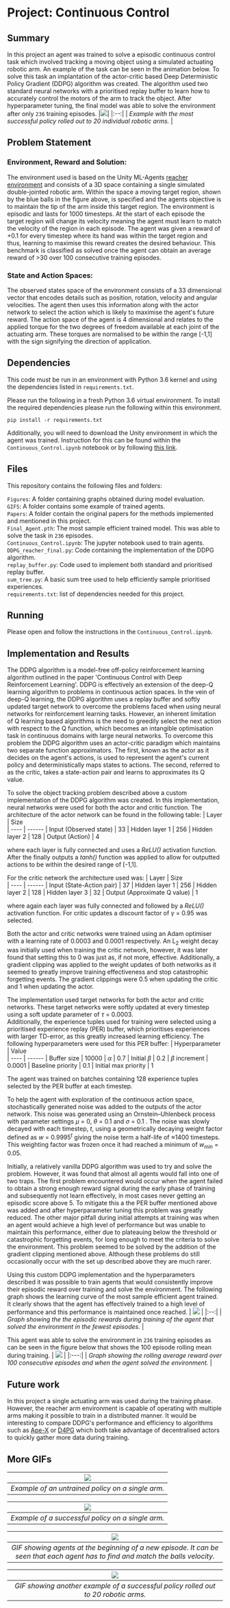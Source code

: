# Project: Continuous Control
## Summary
In this project an agent was trained to solve a episodic continuous control task which involved tracking a moving object using a simulated actuating robotic arm. An example of the task can be seen in the animation below. To solve this task an implantation of the actor-critic based Deep Deterministic Policy Gradient (DDPG) algorithm was created. The algorithm used two standard neural networks with a prioritised replay buffer to learn how to accurately control the motors of the arm to track the object. After hyperparameter tuning, the final model was able to solve the environment after only `236` training episodes.
|![](GIFS/Control_gif_2.gif)|
|:--:|
| *Example with the most successful policy rolled out to 20 individual robotic arms.* |


## Problem Statement
### Environment, Reward and Solution:
The environment used is based on the Unity ML-Agents [reacher environment](https://github.com/Unity-Technologies/ml-agents/blob/master/docs/Learning-Environment-Examples.md#reacher) and consists of a 3D space containing a single simulated double-jointed robotic arm. Within the space a moving target region, shown by the blue balls in the figure above, is specified and the agents objective is to maintain the tip of the arm inside this target region. The environment is episodic and lasts for 1000 timesteps. At the start of each episode the target region will change its velocity meaning the agent must learn to match the velocity of the region in each episode.
The agent was given a reward of +0.1 for every timestep where its hand was within the target region and thus, learning to maximise this reward creates the desired behaviour.
This benchmark is classified as solved once the agent can obtain an average reward of &gt;30 over 100 consecutive training episodes.

### State and Action Spaces:
The observed states space of the environment consists of a 33 dimensional vector that encodes details such as position, rotation, velocity and angular velocities. The agent then uses this information along with the actor network to select the action which is likely to maximise the agent's future reward. The action space of the agent is 4 dimensional and relates to the applied torque for the two degrees of freedom available at each joint of the actuating arm. These torques are normalised to be within the range [-1,1] with the sign signifying the direction of application.
## Dependencies
This code must be run in an environment with Python 3.6 kernel and using the dependencies listed in `requirements.txt`. 
 
Please run the following in a fresh Python 3.6 virtual environment. To install the required dependencies please run the following within this environment.
```
pip install -r requirements.txt
``` 
Additionally, you will need to download the Unity environment in which the agent was trained. Instruction for this can be found within the `Continuous_Control.ipynb` notebook or by following [this link](https://github.com/udacity/deep-reinforcement-learning/tree/master/p2_continuous-control).

## Files
This repository contains the following files and folders:
  
`Figures`: A folder containing graphs obtained during model evaluation.\
`GIFS`: A folder contains some example of trained agents. \
`Papers`: A folder contain the original papers for the methods implemented and mentioned in this project. \
`Final_Agent.pth`: The most sample efficient trained model. This was able to solve the task in `236` episodes. \
`Continuous_Control.ipynb`: The jupyter notebook used to train agents. \
`DDPG_reacher_final.py`: Code containing the implementation of the DDPG algorithm. \
`replay_buffer.py`: Code used to implement both standard and prioritised replay buffer. \
`sum_tree.py`: A basic sum tree used to help efficiently sample prioritised experiences. \
`requirements.txt`: list of dependencies needed for this project.

## Running
Please open and follow the instructions in the `Continuous_Control.ipynb`.

## Implementation and Results

The DDPG algorithm is a model-free off-policy reinforcement learning algorithm outlined in the paper 'Continuous Control with Deep Reinforcement Learning'. DDPG is effectively an extension of the deep-Q learning algorithm to problems in continuous action spaces. In the vein of deep-Q learning, the DDPG algorithm uses a replay buffer and softly updated target network to overcome the problems faced when using neural networks for reinforcement learning tasks. However, an inherent limitation of Q learning based algorithms is the need to greedily select the next action with respect to the Q function, which becomes an intangible optimisation task in continuous domains with large neural networks. To overcome this problem the DDPG algorithm uses an actor-critic paradigm which maintains two separate function approximators. The first, known as the actor as it decides on the agent's actions, is used to represent the agent's current policy and deterministically maps states to actions. The second, referred to as the critic, takes a state-action pair and learns to approximates its Q value.

To solve the object tracking problem described above a custom implementation of the DDPG algorithm was created. In this implementation, neural networks were used for both the actor and critic function. 
The architecture of the actor network can be found in the following table:
| Layer |  Size  
|  ---- | ------
| Input (Observed state) |  33
| Hidden layer 1  | 256
| Hidden layer 2  | 128
| Output (Action) | 4

where each layer is fully connected and uses a <i>ReLU()</i> activation function. After the finally outputs a <i>tanh()</i> function was applied to allow for outputted actions to be within the desired range of [-1,1].

For the critic network the architecture used was: 
| Layer |  Size  
|  ---- | ------
| Input (State-Action pair) |  37
| Hidden layer 1  | 256
| Hidden layer 2  | 128
| Hidden layer 3  | 32
| Output (Approximate Q value) | 1

where again each layer was fully connected and followed by a <i>ReLU()</i> activation function. For critic updates a discount factor of <i>&gamma;</i> = 0.95 was selected. 

Both the actor and critic networks were trained using an Adam optimiser with a learning rate of 0.0003 and 0.0001 respectively. An L<sub>2</sub> weight decay was initially used when training the critic network, however, it was later found that setting this to 0 was just as, if not more, effective. Additionally, a gradient clipping was applied to the weight updates of both networks as it seemed to greatly improve training effectiveness and stop catastrophic forgetting events. The gradient clippings were 0.5 when updating the critic and 1 when updating the actor. 

The implementation used target networks for both the actor and critic networks. These target networks were softly updated at every timestep using a soft update parameter of <i>&tau;</i> = 0.0003.  
Additionally, the experience tuples used for training were selected using a prioritised experience replay (PER) buffer, which prioritises experiences with larger TD-error, as this greatly increased learning efficiency. The following hyperparameters were used for this PER buffer: 
| Hyperparameter |  Value  
|  ---- | ------
| Buffer size |  10000
| <i>&alpha;</i> | 0.7
| Initial <i>&beta;</i>  | 0.2
| <i>&beta;</i> increment  | 0.0001
| Baseline priority | 0.1
| Initial max priority | 1

The agent was trained on batches containing 128 experience tuples selected by the PER buffer at each timestep. 

To help the agent with exploration of the continuous action space, stochastically generated noise was added to the outputs of the actor network. This noise was generated using an Ornstein–Uhlenbeck process with parameter settings <i>&mu;</i> = 0, <i>&theta;</i> = 0.1 and <i>&sigma;</i> = 0.1 .  The noise was slowly decayed with each timestep, <i>t</i>, using a geometrically decaying weight factor defined as <i>w</i> = 0.9995<i><sup>t</sup></i> giving the noise term a half-life of &asymp;1400 timesteps. This weighting factor was frozen once it had reached a minimum of <i>w<sub>min</sub></i> = 0.05.

Initially, a relatively vanilla DDPG algorithm was used to try and solve the problem. However, it was found that almost all agents would fall into one of two traps. The first problem encountered would occur when the agent failed to obtain a strong enough reward signal during the early phase of training and subsequently not learn effectively, in most cases never getting an episodic score above 5. To mitigate this a the PER buffer mentioned above was added and after hyperparameter tuning this problem was greatly reduced. 
The other major pitfall during initial attempts at training was when an agent would achieve a high level of performance but was unable to maintain this performance, either due to plateauing below the threshold or catastrophic forgetting events, for long enough to meet the criteria to solve the environment. This problem seemed to be solved by the addition of the gradient clipping mentioned above. Although these problems do still occasionally occur with the set up described above they are much rarer.

Using this custom DDPG implementation and the hyperparameters described it was possible to train agents that would consistently improve their episodic reward over training and solve the environment. The following graph shows the learning curve of the most sample efficient agent trained. It clearly shows that the agent has effectively trained to a high level of performance and this performance is maintained once reached.
| ![](Figures/Training_reward.png) |
|:--:|
| *Graph showing the the episodic rewards during training of the agent that solved the environment in the fewest episodes.* |


This agent was able to solve the environment in `236` training episodes as can be seen in the figure below that shows the 100 episode rolling mean during training.
| ![](Figures/Pass_criteria.png) |
|:---:|
| *Graph showing the rolling average reward over 100 consecutive episodes and when the agent solved the environment.* |

## Future work
In this project a single actuating arm was used during the training phase. However, the reacher arm environment is capable of operating with multiple arms making it possible to train in a distributed manner. It would be interesting to compare DDPG's performance and efficiency to algorithms such as [Ape-X](https://openreview.net/pdf?id=H1Dy---0Z) or [D4PG](https://openreview.net/pdf?id=SyZipzbCb) which both take advantage of decentralised actors to quickly gather more data during training.

## More GIFs

|![](GIFS/Untrained_single_arm.gif)|
|:---:|
| *Example of an untrained policy on a single arm.*|


|![](GIFS/Trained_single_arm.gif)|
|:---:|
| *Example of a successful policy on a single arm.*|


|![](GIFS/Restart_1.gif)|
|:---:|
| *GIF showing agents at the beginning of a new episode. It can be seen that each agent has to find and match the balls velocity.* |


|![](GIFS/Control_gif_1.gif)|
|:---:|
| *GIF showing another example of a successful policy rolled out to 20 robotic arms.*|
